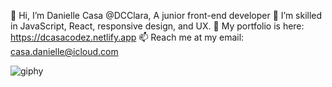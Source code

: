  👋 Hi, I’m Danielle Casa @DCClara, A junior front-end developer
 🌱 I’m skilled in JavaScript, React, responsive design, and UX. 
 💞️ My portfolio is here: https://dcasacodez.netlify.app
 📫 Reach me at my email: casa.danielle@icloud.com


![giphy](https://github.com/DCClara/DCClara/assets/141446800/cd691f8b-48b3-4412-a8f5-b83182e6af70)
